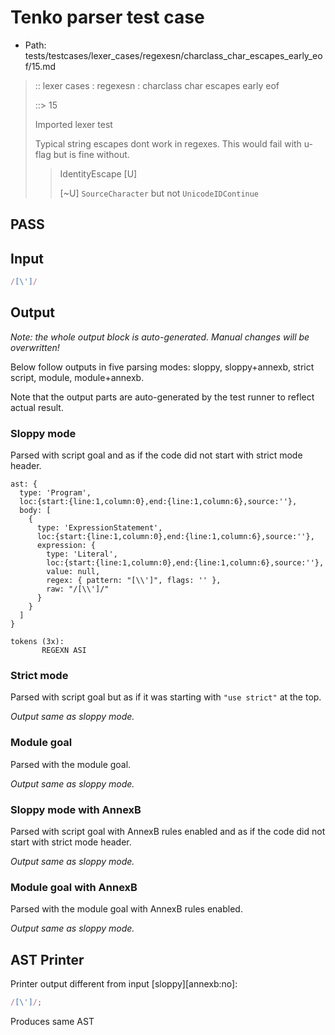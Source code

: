 # Tenko parser test case

- Path: tests/testcases/lexer_cases/regexesn/charclass_char_escapes_early_eof/15.md

> :: lexer cases : regexesn : charclass char escapes early eof
>
> ::> 15
>
> Imported lexer test
>
> Typical string escapes dont work in regexes. This would fail with u-flag but is fine without.
>
> > IdentityEscape [U]
> >
> > [~U] `SourceCharacter` but not `UnicodeIDContinue`

## PASS

## Input

`````js
/[\']/
`````

## Output

_Note: the whole output block is auto-generated. Manual changes will be overwritten!_

Below follow outputs in five parsing modes: sloppy, sloppy+annexb, strict script, module, module+annexb.

Note that the output parts are auto-generated by the test runner to reflect actual result.

### Sloppy mode

Parsed with script goal and as if the code did not start with strict mode header.

`````
ast: {
  type: 'Program',
  loc:{start:{line:1,column:0},end:{line:1,column:6},source:''},
  body: [
    {
      type: 'ExpressionStatement',
      loc:{start:{line:1,column:0},end:{line:1,column:6},source:''},
      expression: {
        type: 'Literal',
        loc:{start:{line:1,column:0},end:{line:1,column:6},source:''},
        value: null,
        regex: { pattern: "[\\']", flags: '' },
        raw: "/[\\']/"
      }
    }
  ]
}

tokens (3x):
       REGEXN ASI
`````

### Strict mode

Parsed with script goal but as if it was starting with `"use strict"` at the top.

_Output same as sloppy mode._

### Module goal

Parsed with the module goal.

_Output same as sloppy mode._

### Sloppy mode with AnnexB

Parsed with script goal with AnnexB rules enabled and as if the code did not start with strict mode header.

_Output same as sloppy mode._

### Module goal with AnnexB

Parsed with the module goal with AnnexB rules enabled.

_Output same as sloppy mode._

## AST Printer

Printer output different from input [sloppy][annexb:no]:

````js
/[\']/;
````

Produces same AST
